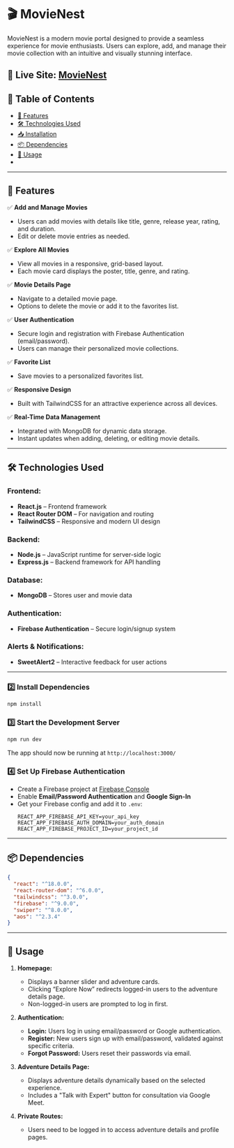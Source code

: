 
# 🎬 MovieNest

MovieNest is a modern movie portal designed to provide a seamless experience for movie enthusiasts. Users can explore, add, and manage their movie collection with an intuitive and visually stunning interface.



##
🔗 **Live Site:** [MovieNest](https://assighnment-10.web.app/)
---

## 📌 Table of Contents

- [🚀 Features](#-features)
- [🛠 Technologies Used](#-technologies-used)
- [📥 Installation](#-installation)
- [📦 Dependencies](#-dependencies)
- [📖 Usage](#-usage)
-

---

## 🚀 Features

✅ **Add and Manage Movies**  
   - Users can add movies with details like title, genre, release year, rating, and duration.  
   - Edit or delete movie entries as needed.  

✅ **Explore All Movies**  
   - View all movies in a responsive, grid-based layout.  
   - Each movie card displays the poster, title, genre, and rating.  

✅ **Movie Details Page**  
   - Navigate to a detailed movie page.  
   - Options to delete the movie or add it to the favorites list.  

✅ **User Authentication**  
   - Secure login and registration with Firebase Authentication (email/password).  
   - Users can manage their personalized movie collections.  

✅ **Favorite List**  
   - Save movies to a personalized favorites list.  

✅ **Responsive Design**  
   - Built with TailwindCSS for an attractive experience across all devices.  

✅ **Real-Time Data Management**  
   - Integrated with MongoDB for dynamic data storage.  
   - Instant updates when adding, deleting, or editing movie details.  

---

## 🛠 Technologies Used

### **Frontend:**
- **React.js** – Frontend framework  
- **React Router DOM** – For navigation and routing  
- **TailwindCSS** – Responsive and modern UI design  

### **Backend:**
- **Node.js** – JavaScript runtime for server-side logic  
- **Express.js** – Backend framework for API handling  

### **Database:**
- **MongoDB** – Stores user and movie data  

### **Authentication:**
- **Firebase Authentication** – Secure login/signup system  

### **Alerts & Notifications:**
- **SweetAlert2** – Interactive feedback for user actions  

---

### **2️⃣ Install Dependencies**
```sh
npm install
```

### **3️⃣ Start the Development Server**
```sh
npm run dev
```
The app should now be running at `http://localhost:3000/`

### **4️⃣ Set Up Firebase Authentication**
- Create a Firebase project at [Firebase Console](https://console.firebase.google.com/)  
- Enable **Email/Password Authentication** and **Google Sign-In**  
- Get your Firebase config and add it to `.env`:
  ```env
  REACT_APP_FIREBASE_API_KEY=your_api_key
  REACT_APP_FIREBASE_AUTH_DOMAIN=your_auth_domain
  REACT_APP_FIREBASE_PROJECT_ID=your_project_id
  ```

---

## 📦 Dependencies

```json
{
  "react": "^18.0.0",
  "react-router-dom": "^6.0.0",
  "tailwindcss": "^3.0.0",
  "firebase": "^9.0.0",
  "swiper": "^8.0.0",
  "aos": "^2.3.4"
}
```

---

## 📖 Usage

1. **Homepage:**  
   - Displays a banner slider and adventure cards.  
   - Clicking “Explore Now” redirects logged-in users to the adventure details page.  
   - Non-logged-in users are prompted to log in first.  

2. **Authentication:**  
   - **Login:** Users log in using email/password or Google authentication.  
   - **Register:** New users sign up with email/password, validated against specific criteria.  
   - **Forgot Password:** Users reset their passwords via email.  

3. **Adventure Details Page:**  
   - Displays adventure details dynamically based on the selected experience.  
   - Includes a "Talk with Expert" button for consultation via Google Meet.  

4. **Private Routes:**  
   - Users need to be logged in to access adventure details and profile pages.  
